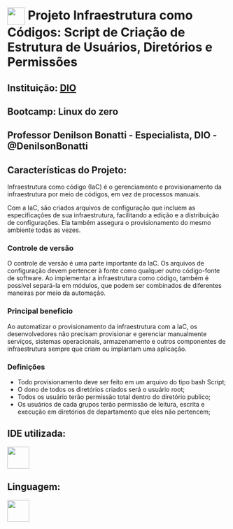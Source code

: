 <h1>
    <a href="https://www.dio.me/">
     <img align="center" width="40px" src="https://hermes.digitalinnovation.one/assets/diome/logo-minimized.png"></a>
    <span> Projeto Infraestrutura como Códigos: Script de Criação de Estrutura de Usuários, Diretórios e Permissões
</h1>

## Instituição: [DIO](https://web.dio.me/home)

## Bootcamp: Linux do zero

## Professor Denilson Bonatti - Especialista, DIO - @DenilsonBonatti

## Características do Projeto:

Infraestrutura como código (IaC) é o gerenciamento e provisionamento da infraestrutura por meio de códigos, em vez de processos manuais.

Com a IaC, são criados arquivos de configuração que incluem as especificações de sua infraestrutura, facilitando a edição e a distribuição de configurações. Ela também assegura o provisionamento do mesmo ambiente todas as vezes.

### Controle de versão

O controle de versão é uma parte importante da IaC. Os arquivos de configuração devem pertencer à fonte como qualquer outro código-fonte de software. Ao implementar a infraestrutura como código, também é possível separá-la em módulos, que podem ser combinados de diferentes maneiras por meio da automação.

### Principal beneficio

Ao automatizar o provisionamento da infraestrutura com a  IaC, os desenvolvedores não precisam provisionar e gerenciar manualmente serviços, sistemas operacionais, armazenamento e outros componentes de infraestrutura sempre que criam ou implantam uma aplicação.

### Definições

- Todo provisionamento deve ser feito em um arquivo do tipo bash Script;
- O dono de todos os diretórios criados será o usuário root;
- Todos os usuário terão permissão total dentro do diretório publico;
- Os usuários de cada grupos terão permissão de leitura, escrita e execução em diretórios de departamento que eles não pertencem;

## IDE utilizada:
<img width="50" height="50" src="[(https://github.com/devicons/devicon/blob/v2.16.0/icons/ubuntu/ubuntu-original.svg)](https://devicon.dev/)" />

## Linguagem:
<img width="50" height="50" src="[https://cdn.jsdelivr.net/gh/devicons/devicon/icons/javascript/javascript-original.sv](https://devicon.dev/)g"/>
